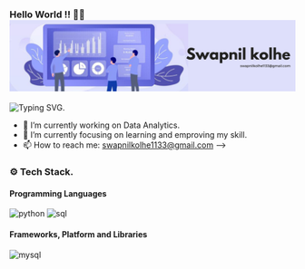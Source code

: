 ### Hello World !! 🙋‍♂️ ![Swapnil Kolhe](https://github.com/Swapnilkolhe19/Swapnilkolhe19/blob/main/Github%20Banner.png)

![Typing SVG](https://readme-typing-svg.herokuapp.com?font=comfortaa&color=ffffff&size=24&width=500&lines=💻📊🔎Data_Analysis;💻📊🔎📈Data_Science🤖).

- 🔭 I’m currently working on Data Analytics. 
- 🎯 I’m currently focusing on learning and emproving my skill.
- 📫 How to reach me: swapnilkolhe1133@gmail.com
-->
### ⚙️ Tech Stack.  
#### Programming Languages
![python](https://skillicons.dev/icons?i=python)
![sql](https://skillicons.dev/icons?i=sql)


#### Frameworks, Platform and Libraries
![mysql](https://skillicons.dev/icons?i=mysql)
